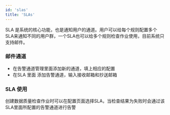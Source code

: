 ```yaml
---
id: 'slas'
title: 'SLAs'
---
```

SLA 是系统的核心功能，也是通知用户的通道。用户可以给每个规则配置多个SLA来通知不同的用户群，一个SLA也可以给多个规则检查作业使用，目前系统只支持邮件。
### 邮件通道
- 在告警通道管理里面添加新的通道，填上相应的配置
- 在SLA 里面 添加告警通道，输入接收邮箱和抄送邮箱
### SLA 使用
创建数据质量检查作业时可以在配置页面选择SLA，当检查结果为失败时会通过该SLA里面所配置的告警通道进行告警